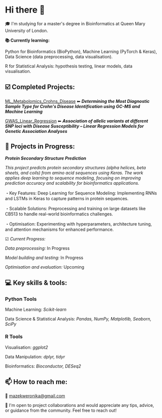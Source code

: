 # Hi there 👋

🎓 I'm studying for a master's degree in Bioinformatics at Queen Mary University of London.

**📚 Currently learning:**

Python for Bioinformatics (BioPython), Machine Learning (PyTorch & Keras), Data Science (data preprocessing, data visualisation).

R for Statistical Analysis: hypothesis testing, linear models, data visualisation.

## ☑️ Completed Projects:

[ML_Metabolomics_Crohns_Disease](https://github.com/WeronikaMazek/ML_Metabolomics_Crohns_Disease.git) ⬅︎
***Determining the Most Diagnostic Sample Type for Crohn's Disease Identification using GC-MS and Machine Learning***

[GWAS_Linear_Regression](https://github.com/WeronikaMazek/GWAS_Linear_Regression) ⬅︎ ***Association of allelic variants at different SNP loci with Disease Susceptibility – Linear Regression Models for Genetic Association Analyses***

## 🌱 Projects in Progress:

***Protein Secondary Structure Prediction***

*This project predicts protein secondary structures (alpha helices, beta sheets, and coils) from amino acid sequences using Keras. The work applies deep learning to sequence modeling, focusing on improving prediction accuracy and scalability for bioinformatics applications.*

・Key Features: Deep Learning for Sequence Modeling: Implementing RNNs and LSTMs in Keras to capture patterns in protein sequences.

・Scalable Solutions: Preprocessing and training on large datasets like CB513 to handle real-world bioinformatics challenges.

・Optimisation: Experimenting with hyperparameters, architecture tuning, and attention mechanisms for enhanced performance.

☑︎ *Current Progress:*

*Data preprocessing:* In Progress

*Model building and testing:* In Progress

*Optimisation and evaluation:* Upcoming

## 💻 Key skills & tools:

### Python Tools

Machine Learning: *Scikit-learn*

Data Science & Statistical Analysis: *Pandas, NumPy, Matplotlib, Seaborn, SciPy*

### R Tools

Visualisation: *ggplot2*

Data Manipulation: *dplyr, tidyr*

Bioinformatics: *Bioconductor, DESeq2*

## 📫 How to reach me:
📧 mazekweronika@gmail.com

🤝 I'm open to project collaborations and would appreciate any tips, advice, or guidance from the community. Feel free to reach out!
